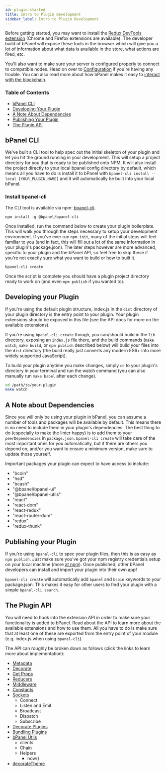 ```yaml
---
id: plugin-started
title: Intro to Plugin Development
sidebar_label: Intro to Plugin Development
---
```


Before getting started, you may want to install the [Redux DevTools extension](https://github.com/zalmoxisus/redux-devtools-extension)
(Chrome and Firefox extensions are available). The developer build of bPanel will expose
these tools in the browser which will give you a lot of information about what data is
available in the store, what actions are fired, etc.

You'll also want to make sure your server is configured properly to connect to compatible nodes.
Head on over to [Configuration](/docs/configuration.html) if you're having any trouble. You can also
read more about how bPanel makes it easy to [interact with the blockchain](/docs/blockchain.html).

### Table of Contents
- [bPanel CLI](#bpanel-cli)
- [Developing Your Plugin](#developing-your-plugin)
- [A Note About Dependencies](#a-note-about-dependencies)
- [Publishing Your Plugin](#publishing-your-plugin)
- [The Plugin API](#the-plugin-api)

## bPanel CLI
We've built a CLI tool to help spec out the initial skeleton of your plugin and let you hit the ground running
in your development. This will setup a project directory for you that is ready to be published onto NPM.
It will also install the project directly to your local bpanel config directory by default, which means
all you have to do is install it to bPanel with `bpanel-cli install --local [YOUR_PLUGIN_NAME]` and it will
automatically be built into your local bPanel.

### Install bpanel-cli
The CLI tool is available via npm: [bpanel-cli](https://www.npmjs.com/package/@bpanel/bpanel-cli).
```shell
npm install -g @bpanel/bpanel-cli
```

Once installed, run the command below to create your plugin boilerplate. This will walk you through the
steps necessary to setup your development environment. If you've ever run `npm init`,
many of the initial steps will feel familiar to you (and in fact, this will fill out a lot
of the same information in your plugin's package.json). The later steps however are more advanced,
specific to your plugin and the bPanel API, so feel free to skip these if you're not exactly sure what
you want to build or how to built it.

```shell
bpanel-cli create
```

Once the script is complete you should have a plugin project directory ready to work on (and
even `npm publish` if you wanted to).

## Developing your Plugin
If you're using the default plugin structure, index.js in the `dist` directory of your plugin directory
is the entry point to your plugin. Your plugin extensions should be exposed in this file (see the API docs
for more on the available extensions).

If you're using `bpanel-cli create` though, you can/should build
in the `lib` directory, exposing an `index.js` file there, and the build commands (`make watch`, `make build`,
or `npm publish` described below) will build your files into the `dist` directory (the build really just
converts any modern ES6+ into more widely supported JavaScript).

To build your plugin anytime you make changes, simply `cd` to your plugin's directory in your terminal and
run the watch command (you can also manually run `make babel` after each change).

```bash
cd /path/to/your-plugin
make watch
```

## A Note about Dependencies
Since you will only be using your plugin in bPanel, you can assume a number of tools and packages will be
available by default. This means there is no need to include them in your plugin's dependencies.
The best thing to do (especially to make the linter happy) is to add them to your `peerDependencies` in `package.json`.
`bpanel-cli create` will take care of the most important ones for you automatically, but
if there are others you depend on, and/or you want to ensure a minimum version, make sure to update those yourself.

Important packages your plugin can expect to have access to include:

- "bcoin"
- "hsd"
- "bcash"
- "@bpanel/bpanel-ui"
- "@bpanel/bpanel-utils"
- "react"
- "react-dom"
- "react-redux"
- "react-router-dom"
- "redux"
- "redux-thunk"

## Publishing your Plugin
If you're using `bpanel-cli` to spec your plugin files, then this is as easy as `npm publish`. Just make sure
you've got your npm registry credentials setup on your local machine (more [at npm](https://docs.npmjs.com/cli/publish)).
Once published, other bPanel developers can install and import your plugin into their own app!

`bpanel-cli create` will automatically add `bpanel` and `bcoin` keywords to your package.json. This makes it easy for other
users to find your plugin with a simple `bpanel-cli search`.

## The Plugin API
You will need to hook into the extension API in order to make sure your functionality is added to bPanel. Read about the API
to learn more about the available extensions and how to use them. All you have to do is make sure that at least one of
these are exported from the entry point of your module (e.g. index.js when using `bpanel-cli`).

The API can roughly be broken down as follows (click the links to learn more about implementation):
- [Metadata](/docs/api-metadata.html)
- [Decorate](/docs/api-decorate.html)
- [Get Props](/docs/api-getprops.html)
- [Reducers](/docs/api-reducers.html)
- [Middleware](/docs/api-middleware.html)
- [Constants](/docs/api-constants.html)
- [Sockets](/docs/api-sockets.html)
  - Connect
  - Listen and Emit
  - Broadcast
  - Dispatch
  - Subscribe
- [Decorate Plugins](/docs/api-decorate-plugins.html)
- [Bundling Plugins](/docs/api-bundling-plugins.html)
- [bPanel Utils](/docs/bpanel-utils.html)
  - clients
  - Chain
  - Helpers
    - now()
- [decorateTheme](/docs/theming-started.html#bpanel-webapp-plugins-local-mytheme-indexjs)